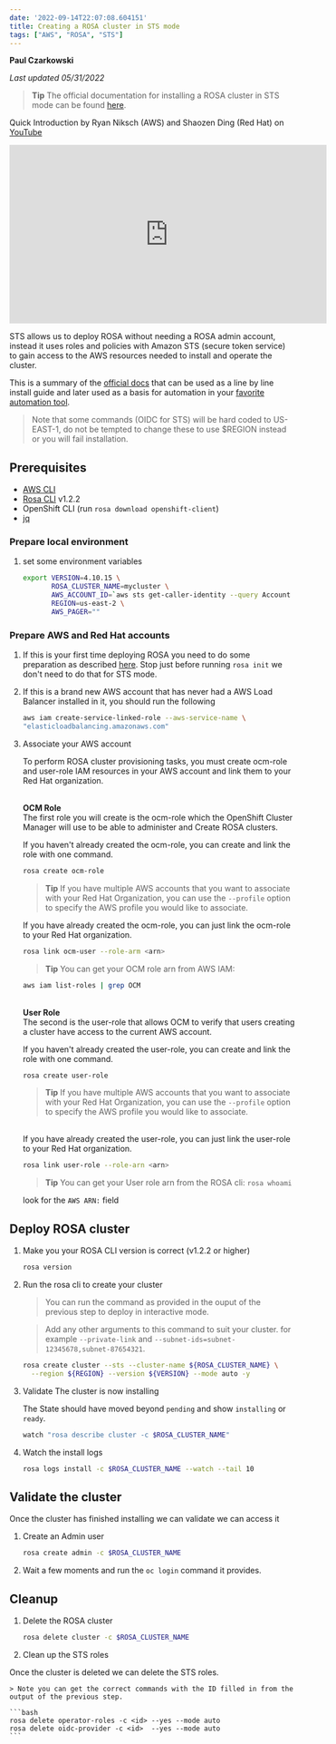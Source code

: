 ```yaml
---
date: '2022-09-14T22:07:08.604151'
title: Creating a ROSA cluster in STS mode
tags: ["AWS", "ROSA", "STS"]
---
```

**Paul Czarkowski**

*Last updated 05/31/2022*

> **Tip** The official documentation for installing a ROSA cluster in STS mode can be found [here](https://docs.openshift.com/rosa/rosa_getting_started_sts/rosa-sts-getting-started-workflow.html).


Quick Introduction by Ryan Niksch (AWS) and Shaozen Ding (Red Hat) on [YouTube](https://youtu.be/R1T0yk9l6Ys)

<iframe width="560" height="315" src="https://www.youtube.com/embed/R1T0yk9l6Ys" title="YouTube video player" frameborder="0" allow="accelerometer; autoplay; clipboard-write; encrypted-media; gyroscope; picture-in-picture" allowfullscreen></iframe>

STS allows us to deploy ROSA without needing a ROSA admin account, instead it uses roles and policies with Amazon STS (secure token service) to gain access to the AWS resources needed to install and operate the cluster.

This is a summary of the [official docs](https://docs.openshift.com/rosa/rosa_getting_started/rosa-sts-getting-started-workflow.html) that can be used as a line by line install guide and later used as a basis for automation in your [favorite automation tool](https://github.com/ansible/ansible).

> Note that some commands (OIDC for STS) will be hard coded to US-EAST-1, do not be tempted to change these to use $REGION instead or you will fail installation.

## Prerequisites

* [AWS CLI](https://docs.aws.amazon.com/cli/latest/userguide/install-cliv2.html)
* [Rosa CLI](https://github.com/openshift/rosa/releases/tag/v1.2.2) v1.2.2
* OpenShift CLI (run `rosa download openshift-client`)
* [jq](https://stedolan.github.io/jq/download/)

### Prepare local environment

1. set some environment variables

    ```bash
    export VERSION=4.10.15 \
           ROSA_CLUSTER_NAME=mycluster \
           AWS_ACCOUNT_ID=`aws sts get-caller-identity --query Account --output text` \
           REGION=us-east-2 \
           AWS_PAGER=""
    ```

### Prepare AWS and Red Hat accounts

1. If this is your first time deploying ROSA you need to do some preparation as described [here](../../quickstart-rosa.md#Prerequisites). Stop just before running `rosa init` we don't need to do that for STS mode.


1. If this is a brand new AWS account that has never had a AWS Load Balancer installed in it, you should run the following

    ```bash
    aws iam create-service-linked-role --aws-service-name \
    "elasticloadbalancing.amazonaws.com"
    ```

1. Associate your AWS account

   To perform ROSA cluster provisioning tasks, you must create ocm-role and user-role IAM resources in your AWS account and link them to your Red Hat organization.

   <br>
   <b>OCM Role</b><br>
   The first role you will create is the ocm-role which the OpenShift Cluster Manager will use to be able to administer and Create ROSA clusters.

   If you haven't already created the ocm-role, you can create and link the role with one command.
   ```bash
   rosa create ocm-role
   ```
   > **Tip** If you have multiple AWS accounts that you want to associate with your Red Hat Organization, you can use the `--profile` option to specify the AWS profile you would like to associate.

   If you have already created the ocm-role, you can just link the ocm-role to your Red Hat organization.

   ```bash
   rosa link ocm-user --role-arm <arn>
   ```


   > **Tip** You can get your OCM role arn from AWS IAM:
   ```bash
   aws iam list-roles | grep OCM
   ```

   <br>
   <b>User Role</b><br>
   The second is the user-role that allows OCM to verify that users creating a cluster have access to the current AWS account.

   If you haven't already created the user-role, you can create and link the role with one command.

   ```bash
   rosa create user-role
   ```
   > **Tip** If you have multiple AWS accounts that you want to associate with your Red Hat Organization, you can use the `--profile` option to specify the AWS profile you would like to associate.

   <br>
   If you have already created the user-role, you can just link the user-role to your Red Hat organization.

   ```bash
   rosa link user-role --role-arn <arn>
   ```

   > **Tip** You can get your User role arn from the ROSA cli: `rosa whoami`

   look for the `AWS ARN:` field
   <br>

## Deploy ROSA cluster

1. Make you your ROSA CLI version is correct (v1.2.2 or higher)

    ```bash
    rosa version
    ```
1. Run the rosa cli to create your cluster

    > You can run the command as provided in the ouput of the previous step to deploy in interactive mode.

    > Add any other arguments to this command to suit your cluster. for example `--private-link` and `--subnet-ids=subnet-12345678,subnet-87654321`.

    ```bash
    rosa create cluster --sts --cluster-name ${ROSA_CLUSTER_NAME} \
      --region ${REGION} --version ${VERSION} --mode auto -y
    ```

1. Validate The cluster is now installing

    The State should have moved beyond `pending` and show `installing` or `ready`.

    ```bash
    watch "rosa describe cluster -c $ROSA_CLUSTER_NAME"
    ```

1. Watch the install logs

    ```bash
    rosa logs install -c $ROSA_CLUSTER_NAME --watch --tail 10
    ```

## Validate the cluster

Once the cluster has finished installing we can validate we can access it

1. Create an Admin user

    ```bash
    rosa create admin -c $ROSA_CLUSTER_NAME
    ```

1. Wait a few moments and run the `oc login` command it provides.

## Cleanup

1. Delete the ROSA cluster

    ```bash
    rosa delete cluster -c $ROSA_CLUSTER_NAME
    ```
1. Clean up the STS roles

Once the cluster is deleted we can delete the STS roles.

    > Note you can get the correct commands with the ID filled in from the output of the previous step.

    ```bash
    rosa delete operator-roles -c <id> --yes --mode auto
    rosa delete oidc-provider -c <id>  --yes --mode auto
    ```
